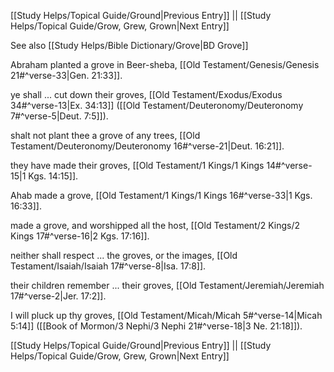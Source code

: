 [[Study Helps/Topical Guide/Ground|Previous Entry]]  ||  [[Study Helps/Topical Guide/Grow, Grew, Grown|Next Entry]]

 See also [[Study Helps/Bible Dictionary/Grove|BD Grove]]

 Abraham planted a grove in Beer-sheba, [[Old Testament/Genesis/Genesis 21#^verse-33|Gen. 21:33]].

 ye shall ... cut down their groves, [[Old Testament/Exodus/Exodus 34#^verse-13|Ex. 34:13]] ([[Old Testament/Deuteronomy/Deuteronomy 7#^verse-5|Deut. 7:5]]).

 shalt not plant thee a grove of any trees, [[Old Testament/Deuteronomy/Deuteronomy 16#^verse-21|Deut. 16:21]].

 they have made their groves, [[Old Testament/1 Kings/1 Kings 14#^verse-15|1 Kgs. 14:15]].

 Ahab made a grove, [[Old Testament/1 Kings/1 Kings 16#^verse-33|1 Kgs. 16:33]].

 made a grove, and worshipped all the host, [[Old Testament/2 Kings/2 Kings 17#^verse-16|2 Kgs. 17:16]].

 neither shall respect ... the groves, or the images, [[Old Testament/Isaiah/Isaiah 17#^verse-8|Isa. 17:8]].

 their children remember ... their groves, [[Old Testament/Jeremiah/Jeremiah 17#^verse-2|Jer. 17:2]].

 I will pluck up thy groves, [[Old Testament/Micah/Micah 5#^verse-14|Micah 5:14]] ([[Book of Mormon/3 Nephi/3 Nephi 21#^verse-18|3 Ne. 21:18]]).

[[Study Helps/Topical Guide/Ground|Previous Entry]]  ||  [[Study Helps/Topical Guide/Grow, Grew, Grown|Next Entry]]